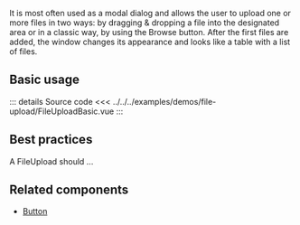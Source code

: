It is most often used as a modal dialog and allows the user to upload one or more files in two ways: by dragging & dropping a file into the designated area or in a classic way, by using the Browse button. After the first files are added, the window changes its appearance and looks like a table with a list of files.

## Basic usage

<FileUploadBasic />

::: details Source code
<<< ../../../examples/demos/file-upload/FileUploadBasic.vue
:::

## Best practices

A FileUpload should ...

## Related components

- [Button](/components/button/button.doc)
